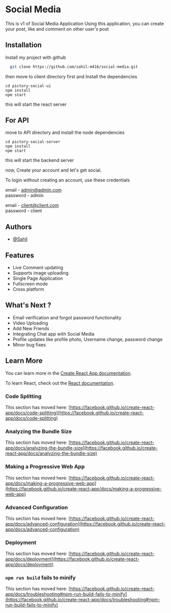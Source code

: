 
# Social Media

This is v1 of Social Media Application
Using this application, you can create your post, like and comment on other user's post





## Installation

Install my project with github

```bash
  git clone https://github.com/sahil-m416/social-media.git
```

then move to client directory first and Install the dependencies

```
cd pictory-social-ui
npm install
npm start
```

this will start the react server

## For API

move to API directory and install the node dependencies

```
cd pictory-social-server 
npm install 
npm start 
```
this will start the backend server

now, Create your account and let's get social. 

To login without creating an account, use these credentials

email - admin@admin.com           
password - admin


email - client@client.com         
password - client





    
## Authors

- [@Sahil](https://sahil-m416.github.io/portfolio)


## Features

- Live Comment updating
- Supports image uploading
- Single Page Application
- Fullscreen mode
- Cross platform

## What's Next ?


- Email verification and forgot password functionality
- Video Uploading
- Add New Friends
- Integrating Chat app with Social Media
- Profile updates like profile photo, Username change, password change
- Minor bug fixes


## Learn More

You can learn more in the [Create React App documentation](https://facebook.github.io/create-react-app/docs/getting-started).

To learn React, check out the [React documentation](https://reactjs.org/).

### Code Splitting

This section has moved here: [https://facebook.github.io/create-react-app/docs/code-splitting](https://facebook.github.io/create-react-app/docs/code-splitting)

### Analyzing the Bundle Size

This section has moved here: [https://facebook.github.io/create-react-app/docs/analyzing-the-bundle-size](https://facebook.github.io/create-react-app/docs/analyzing-the-bundle-size)

### Making a Progressive Web App

This section has moved here: [https://facebook.github.io/create-react-app/docs/making-a-progressive-web-app](https://facebook.github.io/create-react-app/docs/making-a-progressive-web-app)

### Advanced Configuration

This section has moved here: [https://facebook.github.io/create-react-app/docs/advanced-configuration](https://facebook.github.io/create-react-app/docs/advanced-configuration)

### Deployment

This section has moved here: [https://facebook.github.io/create-react-app/docs/deployment](https://facebook.github.io/create-react-app/docs/deployment)

### `npm run build` fails to minify

This section has moved here: [https://facebook.github.io/create-react-app/docs/troubleshooting#npm-run-build-fails-to-minify](https://facebook.github.io/create-react-app/docs/troubleshooting#npm-run-build-fails-to-minify)
